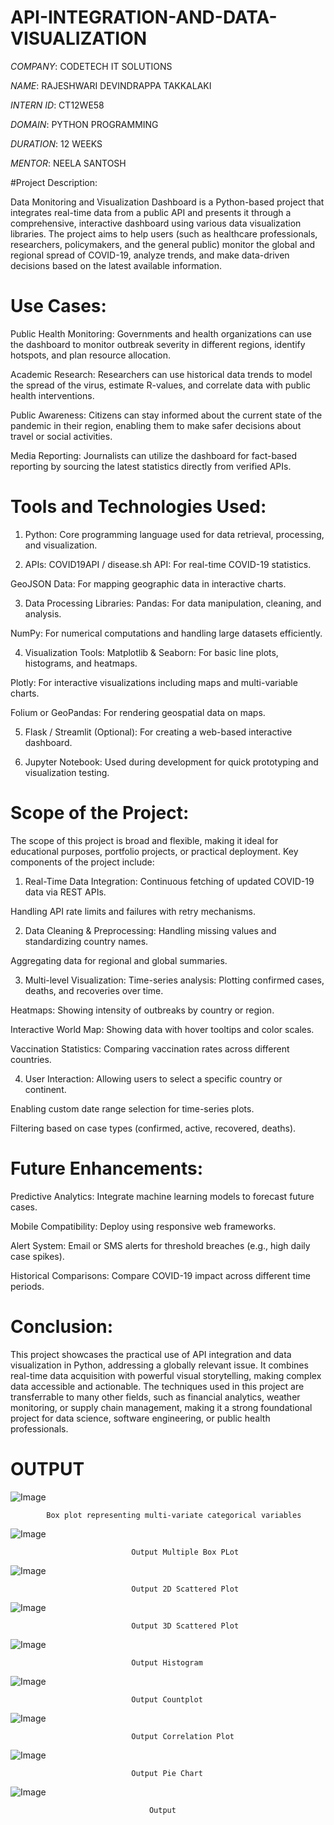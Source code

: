 # API-INTEGRATION-AND-DATA-VISUALIZATION

*COMPANY*: CODETECH IT SOLUTIONS

*NAME*: RAJESHWARI DEVINDRAPPA TAKKALAKI

*INTERN ID*: CT12WE58

*DOMAIN*: PYTHON PROGRAMMING

*DURATION*: 12 WEEKS

*MENTOR*: NEELA SANTOSH

#Project Description:

 Data Monitoring and Visualization Dashboard is a Python-based project that integrates real-time data from a public API and presents it through a comprehensive, interactive dashboard using various data visualization libraries. The project aims to help users (such as healthcare professionals, researchers, policymakers, and the general public) monitor the global and regional spread of COVID-19, analyze trends, and make data-driven decisions based on the latest available information.

# Use Cases:
Public Health Monitoring:
Governments and health organizations can use the dashboard to monitor outbreak severity in different regions, identify hotspots, and plan resource allocation.

Academic Research:
Researchers can use historical data trends to model the spread of the virus, estimate R-values, and correlate data with public health interventions.

Public Awareness:
Citizens can stay informed about the current state of the pandemic in their region, enabling them to make safer decisions about travel or social activities.

Media Reporting:
Journalists can utilize the dashboard for fact-based reporting by sourcing the latest statistics directly from verified APIs.

# Tools and Technologies Used:
1. Python:
Core programming language used for data retrieval, processing, and visualization.

2. APIs:
COVID19API / disease.sh API: For real-time COVID-19 statistics.

GeoJSON Data: For mapping geographic data in interactive charts.

3. Data Processing Libraries:
Pandas: For data manipulation, cleaning, and analysis.

NumPy: For numerical computations and handling large datasets efficiently.

4. Visualization Tools:
Matplotlib & Seaborn: For basic line plots, histograms, and heatmaps.

Plotly: For interactive visualizations including maps and multi-variable charts.

Folium or GeoPandas: For rendering geospatial data on maps.

5. Flask / Streamlit (Optional):
For creating a web-based interactive dashboard.

6. Jupyter Notebook:
Used during development for quick prototyping and visualization testing.

# Scope of the Project:
The scope of this project is broad and flexible, making it ideal for educational purposes, portfolio projects, or practical deployment. Key components of the project include:

1. Real-Time Data Integration:
Continuous fetching of updated COVID-19 data via REST APIs.

Handling API rate limits and failures with retry mechanisms.

2. Data Cleaning & Preprocessing:
Handling missing values and standardizing country names.

Aggregating data for regional and global summaries.

3. Multi-level Visualization:
Time-series analysis: Plotting confirmed cases, deaths, and recoveries over time.

Heatmaps: Showing intensity of outbreaks by country or region.

Interactive World Map: Showing data with hover tooltips and color scales.

Vaccination Statistics: Comparing vaccination rates across different countries.

4. User Interaction:
Allowing users to select a specific country or continent.

Enabling custom date range selection for time-series plots.

Filtering based on case types (confirmed, active, recovered, deaths).

# Future Enhancements:
Predictive Analytics: Integrate machine learning models to forecast future cases.

Mobile Compatibility: Deploy using responsive web frameworks.

Alert System: Email or SMS alerts for threshold breaches (e.g., high daily case spikes).

Historical Comparisons: Compare COVID-19 impact across different time periods.

# Conclusion:
This project showcases the practical use of API integration and data visualization in Python, addressing a globally relevant issue. It combines real-time data acquisition with powerful visual storytelling, making complex data accessible and actionable. The techniques used in this project are transferrable to many other fields, such as financial analytics, weather monitoring, or supply chain management, making it a strong foundational project for data science, software engineering, or public health professionals.


# OUTPUT

![Image](https://github.com/user-attachments/assets/136a3afd-0039-4223-aec4-746f5ddd84a4)

            Box plot representing multi-variate categorical variables

![Image](https://github.com/user-attachments/assets/b3524d73-1921-455a-a59a-5205734f8d51)

                               Output Multiple Box PLot

![Image](https://github.com/user-attachments/assets/4b0c9325-239e-4cf3-9b52-7ee25ba02f2f)

                               Output 2D Scattered Plot

![Image](https://github.com/user-attachments/assets/3e742cb0-0a03-4204-9421-3ad4ac031fda)

                               Output 3D Scattered Plot

![Image](https://github.com/user-attachments/assets/efda47e9-a266-4373-b773-218a1e3e8739)

                               Output Histogram

![Image](https://github.com/user-attachments/assets/30df17b0-6a26-48c6-99af-05ed53ff482a)

                               Output Countplot

![Image](https://github.com/user-attachments/assets/d7f26865-7779-4489-a290-050d1cdd0304)

                               Output Correlation Plot

![Image](https://github.com/user-attachments/assets/47d7a084-19e3-4ae2-94ca-bd7b04dbd83e)

                               Output Pie Chart

![Image](https://github.com/user-attachments/assets/c7cfa3b9-43d5-44aa-8919-fa122d6dda91)

                                   Output







